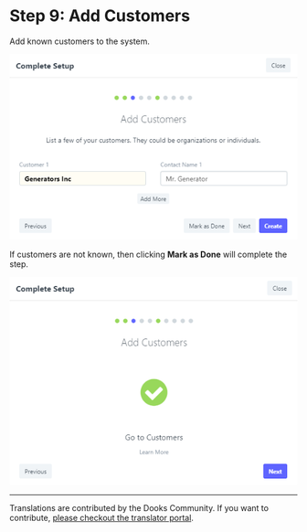 <!-- add-breadcrumbs -->
# Step 9: Add Customers

Add known customers to the system.

<img alt="Language" class="screenshot" src="../assets/setup-wizard/step-9.png">

If customers are not known, then clicking **Mark as Done** will complete the step.

<img alt="Language" class="screenshot" src="../assets/setup-wizard/step-9a.png"> 

---

Translations are contributed by the Dooks Community. If you want to contribute, [please checkout the translator portal](https://translate.dooks.com).
